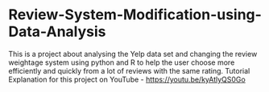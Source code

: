 # Review-System-Modification-using-Data-Analysis


This is a project about analysing the Yelp data set and changing the review weightage system using python and R to help the user choose more efficiently and quickly from a lot of reviews with the same rating.
Tutorial Explanation for this project on YouTube - https://youtu.be/kyAtlyQS0Go
